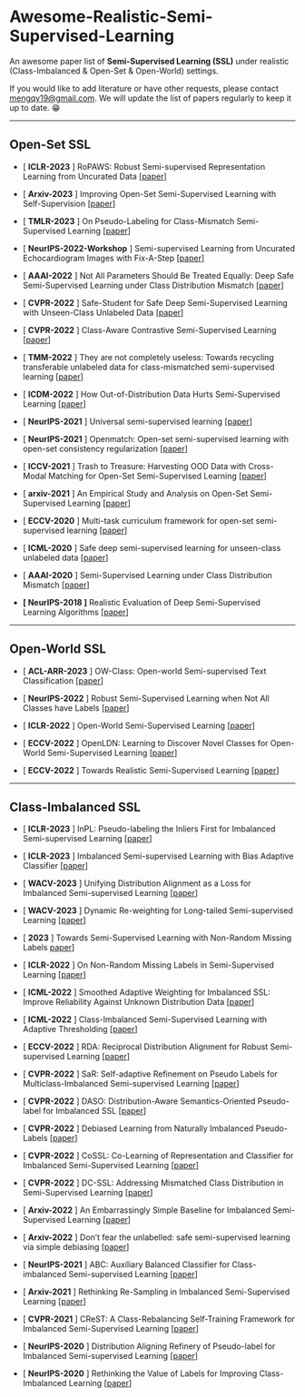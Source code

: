# Awesome-Realistic-Semi-Supervised-Learning
An awesome paper list of **Semi-Supervised Learning (SSL)** under realistic (Class-Imbalanced & Open-Set & Open-World) settings. 

If you would like to add literature or have other requests, please contact mengqy19@gmail.com.
We will update the list of papers regularly to keep it up to date. :grin:

------

## Open-Set SSL

- [ **ICLR-2023** ] RoPAWS: Robust Semi-supervised Representation Learning from Uncurated Data [[paper](https://openreview.net/pdf?id=G1H4NSATlr)]
- [ **Arxiv-2023** ] Improving Open-Set Semi-Supervised Learning with Self-Supervision [[paper](https://arxiv.org/pdf/2301.10127)]
- [ **TMLR-2023** ] On Pseudo-Labeling for Class-Mismatch Semi-Supervised Learning [[paper](https://openreview.net/forum?id=tLG26QxoD8)]
- [ **NeurIPS-2022-Workshop** ] Semi-supervised Learning from Uncurated Echocardiogram Images with Fix-A-Step [[paper](https://www.michaelchughes.com/papers/HuangSidhomEtAl_MedNeurIPS_2022.pdf)]
- [ **AAAI-2022** ] Not All Parameters Should Be Treated Equally: Deep Safe Semi-Supervised Learning under Class Distribution Mismatch [[paper](https://ojs.aaai.org/index.php/AAAI/article/view/20644/20403)]
- [ **CVPR-2022** ] Safe-Student for Safe Deep Semi-Supervised Learning with Unseen-Class Unlabeled Data [[paper](https://openaccess.thecvf.com/content/CVPR2022/papers/He_Safe-Student_for_Safe_Deep_Semi-Supervised_Learning_With_Unseen-Class_Unlabeled_Data_CVPR_2022_paper.pdf)]
- [ **CVPR-2022** ] Class-Aware Contrastive Semi-Supervised Learning [[paper](https://arxiv.org/pdf/2203.02261)]
- [ **TMM-2022** ] They are not completely useless: Towards recycling transferable unlabeled data for class-mismatched semi-supervised learning [[paper](https://ieeexplore.ieee.org/abstract/document/9786767/)]
- [ **ICDM-2022** ] How Out-of-Distribution Data Hurts Semi-Supervised Learning [[paper](https://arxiv.org/pdf/2010.03658)]
- [ **NeurIPS-2021** ] Universal semi-supervised learning [[paper](https://proceedings.neurips.cc/paper/2021/hash/e06f967fb0d355592be4e7674fa31d26-Abstract.html)]
- [ **NeurIPS-2021** ] Openmatch: Open-set semi-supervised learning with open-set consistency regularization [[paper](https://proceedings.neurips.cc/paper/2021/hash/da11e8cd1811acb79ccf0fd62cd58f86-Abstract.html)]
- [ **ICCV-2021** ] Trash to Treasure: Harvesting OOD Data with Cross-Modal Matching for Open-Set Semi-Supervised Learning [[paper](http://openaccess.thecvf.com/content/ICCV2021/html/Huang_Trash_To_Treasure_Harvesting_OOD_Data_With_Cross-Modal_Matching_for_ICCV_2021_paper.html)]
- [ **arxiv-2021** ] An Empirical Study and Analysis on Open-Set Semi-Supervised Learning [[paper](https://arxiv.org/pdf/2101.08237)]
- [ **ECCV-2020** ] Multi-task curriculum framework for open-set semi-supervised learning [[paper](https://link.springer.com/chapter/10.1007/978-3-030-58610-2_26)]
- [ **ICML-2020** ] Safe deep semi-supervised learning for unseen-class unlabeled data [[paper](https://proceedings.mlr.press/v119/guo20i.html)]

- [ **AAAI-2020** ] Semi-Supervised Learning under Class Distribution Mismatch [[paper](https://ojs.aaai.org/index.php/AAAI/article/view/5763/5619)]
- **[ NeurIPS-2018 ]** Realistic Evaluation of Deep Semi-Supervised Learning Algorithms [[paper](https://proceedings.neurips.cc/paper/2018/file/c1fea270c48e8079d8ddf7d06d26ab52-Paper.pdf)]

------

## Open-World SSL

- [ **ACL-ARR-2023** ] OW-Class: Open-world Semi-supervised Text Classification [[paper](https://openreview.net/pdf?id=wQxftYkCdE)]

- [ **NeurIPS-2022** ] Robust Semi-Supervised Learning when Not All Classes have Labels [[paper](https://openreview.net/pdf?id=lDohSFOHr0)]

- [ **ICLR-2022** ] Open-World Semi-Supervised Learning [[paper](https://openreview.net/pdf?id=O-r8LOR-CCA)]
- [ **ECCV-2022** ] OpenLDN: Learning to Discover Novel Classes for Open-World Semi-Supervised Learning [[paper](https://link.springer.com/chapter/10.1007/978-3-031-19821-2_22)]
- [ **ECCV-2022** ] Towards Realistic Semi-Supervised Learning [[paper](https://www.ecva.net/papers/eccv_2022/papers_ECCV/papers/136910423.pdf)]



------

## Class-Imbalanced SSL

- [ **ICLR-2023** ] InPL: Pseudo-labeling the Inliers First for Imbalanced Semi-supervised Learning [[paper](https://openreview.net/pdf?id=m6ahb1mpwwX)]
- [ **ICLR-2023** ] Imbalanced Semi-supervised Learning with Bias Adaptive Classifier [[paper](https://openreview.net/pdf?id=rVM8wD2G7Dy)]
- [ **WACV-2023** ] Unifying Distribution Alignment as a Loss for Imbalanced Semi-supervised Learning [[paper](https://openaccess.thecvf.com/content/WACV2023/papers/Lazarow_Unifying_Distribution_Alignment_as_a_Loss_for_Imbalanced_Semi-Supervised_Learning_WACV_2023_paper.pdf)]
- [ **WACV-2023** ] Dynamic Re-weighting for Long-tailed Semi-supervised Learning [[paper](https://openaccess.thecvf.com/content/WACV2023/papers/Peng_Dynamic_Re-Weighting_for_Long-Tailed_Semi-Supervised_Learning_WACV_2023_paper.pdf)]
- [ **2023** ] Towards Semi-Supervised Learning with Non-Random Missing Labels [paper](https://openreview.net/pdf?id=aibmXGQJPs0)]
- [ **ICLR-2022** ] On Non-Random Missing Labels in Semi-Supervised Learning [[paper](https://arxiv.org/pdf/2206.14923)]

- [ **ICML-2022** ] Smoothed Adaptive Weighting for Imbalanced SSL: Improve Reliability Against Unknown Distribution Data [[paper](https://proceedings.mlr.press/v162/lai22b/lai22b.pdf)]
- [ **ICML-2022** ] Class-Imbalanced Semi-Supervised Learning with Adaptive Thresholding [[paper](https://proceedings.mlr.press/v162/guo22e/guo22e.pdf)]
- [ **ECCV-2022** ] RDA: Reciprocal Distribution Alignment for Robust Semi-supervised Learning [[paper](https://www.ecva.net/papers/eccv_2022/papers_ECCV/papers/136900527.pdf)]
- [ **CVPR-2022** ] SaR: Self-adaptive Refinement on Pseudo Labels for Multiclass-Imbalanced Semi-supervised Learning [[paper](https://openaccess.thecvf.com/content/CVPR2022W/L3D-IVU/papers/Lai_SaR_Self-Adaptive_Refinement_on_Pseudo_Labels_for_Multiclass-Imbalanced_Semi-Supervised_Learning_CVPRW_2022_paper.pdf)]

- [ **CVPR-2022** ] DASO: Distribution-Aware Semantics-Oriented Pseudo-label for Imbalanced SSL [[paper](https://arxiv.org/abs/2106.05682)] 

- [ **CVPR-2022** ] Debiased Learning from Naturally Imbalanced Pseudo-Labels [[paper](https://arxiv.org/abs/2201.01490)]

- [ **CVPR-2022** ] CoSSL: Co-Learning of Representation and Classifier for Imbalanced Semi-Supervised Learning [[paper](https://arxiv.org/abs/2112.04564)]

- [ **CVPR-2022** ] DC-SSL: Addressing Mismatched Class Distribution in Semi-Supervised Learning [[paper](https://openaccess.thecvf.com/content/CVPR2022/papers/Zhao_DC-SSL_Addressing_Mismatched_Class_Distribution_in_Semi-Supervised_Learning_CVPR_2022_paper.pdf)]

- [ **Arxiv-2022** ] An Embarrassingly Simple Baseline for Imbalanced Semi-Supervised Learning [[paper](https://arxiv.org/abs/2211.11086)]

- [ **Arxiv-2022** ] Don’t fear the unlabelled: safe semi-supervised learning via simple debiasing [[paper](https://arxiv.org/pdf/2203.07512)]

- [ **NeurIPS-2021** ] ABC: Auxiliary Balanced Classifier for Class-imbalanced Semi-supervised Learning [[paper](https://arxiv.org/pdf/2110.10368)]

- [ **Arxiv-2021** ] Rethinking Re-Sampling in Imbalanced Semi-Supervised Learning [[paper](https://arxiv.org/pdf/2106.00209)]

- [ **CVPR-2021** ] CReST: A Class-Rebalancing Self-Training Framework for Imbalanced Semi-Supervised Learning [[paper](https://arxiv.org/pdf/2102.09559)]

- [ **NeurIPS-2020** ] Distribution Aligning Refinery of Pseudo-label for Imbalanced Semi-supervised Learning [[paper](https://arxiv.org/pdf/2007.08844)]

- [ **NeurIPS-2020** ] Rethinking the Value of Labels for Improving Class-Imbalanced Learning [[paper](https://arxiv.org/pdf/2006.07529)]

  

